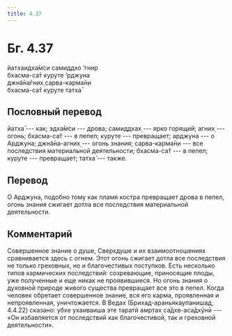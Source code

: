 ```yaml
---
title: 4.37
---
```


# Бг. 4.37
йатхаидха̄м̇си самиддхо ’гнир<br/>
бхасма-са̄т куруте ’рджуна<br/>
джн̃а̄на̄гних̣ сарва-карма̄н̣и<br/>
бхасма-са̄т куруте татха̄
## Пословный перевод

йатха̄ --- как; эдха̄м̇си --- дрова; самиддхах̣ --- ярко горящий; агних̣ ---
огонь; бхасма-са̄т --- в пепел; куруте --- превращает; арджуна --- о
Арджуна; джн̃а̄на-агних̣ --- огонь знания; сарва-карма̄н̣и --- все
последствия материальной деятельности; бхасма-са̄т --- в пепел; куруте
--- превращает; татха̄ --- также.

## Перевод

О Арджуна, подобно тому как пламя костра превращает дрова в пепел, огонь
знания сжигает дотла все последствия материальной деятельности.

## Комментарий

Совершенное знание о душе, Сверхдуше и их взаимоотношениях сравнивается
здесь с огнем. Этот огонь сжигает дотла все последствия не только
греховных, но и благочестивых поступков. Есть несколько типов
кармических последствий: созревающие, приносящие плоды, уже полученные и
еще никак не проявившиеся. Но огонь знания о духовной природе живого
существа превращает все это в пепел. Когда человек обретает совершенное
знание, вся его карма, проявленная и непроявленная, уничтожается. В
Ведах (Брихад-араньякаупанишад, 4.4.22) сказано: убхе ухаиваиша эте
таратй амр̣тах̣ са̄дхв-аса̄дхӯнӣ --- «Он избавляется от последствий как
благочестивой, так и греховной деятельности».
